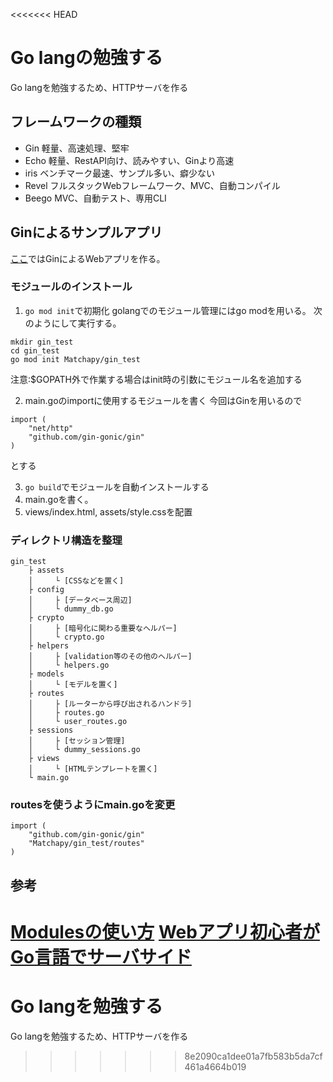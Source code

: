 <<<<<<< HEAD
# Go langの勉強する
Go langを勉強するため、HTTPサーバを作る

## フレームワークの種類
* Gin
軽量、高速処理、堅牢
* Echo
軽量、RestAPI向け、読みやすい、Ginより高速
* iris
ベンチマーク最速、サンプル多い、癖少ない
* Revel
フルスタックWebフレームワーク、MVC、自動コンパイル
* Beego
MVC、自動テスト、専用CLI

## Ginによるサンプルアプリ
[ここ](/gin_test)ではGinによるWebアプリを作る。

### モジュールのインストール
1. ```go mod init```で初期化
golangでのモジュール管理にはgo modを用いる。
次のようにして実行する。
```
mkdir gin_test
cd gin_test
go mod init Matchapy/gin_test
```
注意:$GOPATH外で作業する場合はinit時の引数にモジュール名を追加する

2. main.goのimportに使用するモジュールを書く
今回はGinを用いるので
```
import (
    "net/http"
    "github.com/gin-gonic/gin"
)
```
とする

3. ```go build```でモジュールを自動インストールする
4. main.goを書く。
5. views/index.html, assets/style.cssを配置

### ディレクトリ構造を整理
```
gin_test
    ├ assets
    │     └ [CSSなどを置く]
    ├ config
    │     ├ [データベース周辺]
    │     └ dummy_db.go
    ├ crypto
    │     ├ [暗号化に関わる重要なヘルパー]
    │     └ crypto.go
    ├ helpers
    │     ├ [validation等のその他のヘルパー]
    │     └ helpers.go
    ├ models
    │     └ [モデルを置く]
    ├ routes
    │     ├ [ルーターから呼び出されるハンドラ]
    │     ├ routes.go
    │     └ user_routes.go
    ├ sessions
    │     ├ [セッション管理]
    │     └ dummy_sessions.go
    ├ views
    │     └ [HTMLテンプレートを置く]
    └ main.go

```
### routesを使うようにmain.goを変更
```
import (
    "github.com/gin-gonic/gin"
    "Matchapy/gin_test/routes"
)
```

## 参考
[Modulesの使い方](https://qiita.com/uchiko/items/64fb3020dd64cf211d4e)
[Webアプリ初心者がGo言語でサーバサイド](https://qiita.com/wsuzume/items/75d5c0cd2dd5a1963b9e)
=======
# Go langを勉強する
Go langを勉強するため、HTTPサーバを作る
>>>>>>> 8e2090ca1dee01a7fb583b5da7cf461a4664b019
